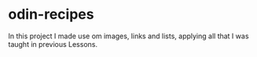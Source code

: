 # odin-recipes
In this project I made use om images, links and lists, applying all that I was taught in previous Lessons.